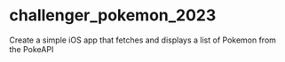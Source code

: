 # challenger_pokemon_2023
Create a simple iOS app that fetches and displays a list of Pokemon from the PokeAPI 
